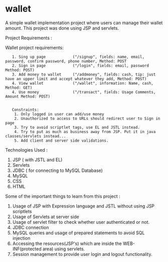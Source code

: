 # wallet
A simple wallet implementation project where users can manage their wallet amount. This project was done using JSP and servlets.

Project Requirements : 

Wallet project requirements:
		
	   1. Sing up page            ("/signup", fields: name, email, password, confirm password, phone number, Method: POST
	   2. Sign in page            ("/login", fields: email, password  Method: POST)
	   3. Add money to wallet     ("/addmoney", fields: cash, tip: just have an upper limit and accept whatever they add, Method: POST)
	   4. View wallet             ("/wallet", information: Name, cash, Method: GET)
	   4. Use money               ("/transact", fields: Usage Comments, Amount Method: POST)
	   
	   
	   Constraints:
		1. Only logged in user can add/use money
		2. Unauthorized to access to URLs should redirect user to Sign in page 
		3. Try to avoid scriptlet tags, use EL and JSTL instead. 
		4. Try to put as much as business away from JSP. Put it in java classes/servlets instead...
		5. Add client and server side validations.
		


Technologies Used :
1. JSP ( with JSTL and EL)
2. Servlets
3. JDBC ( for connecting to MySQL Database)
4. MySQL
5. CSS
6. HTML

Some of the important things to learn from this project : 
1. Usage of JSP with Expression language and JSTL without using JSP scriptlets
2. Usage of Servlets at server side
3. Usage of servlet filter to check whether user authenticated or not.
4. JDBC connection
5. MySQL queries and usage of prepared statements to avoid SQL injection
6. Accessing the resources(JSP's) which are inside the WEB-INF(protected area) using servlets.
7. Session management to provide user login and logout functionality.

